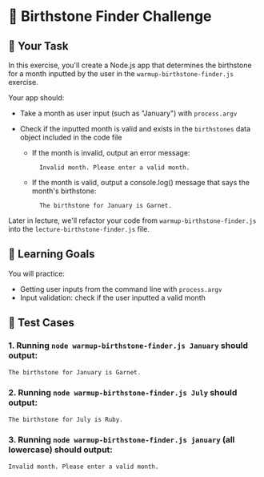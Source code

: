 # 💎 Birthstone Finder Challenge

## 📌 Your Task

In this exercise, you'll create a Node.js app that determines the birthstone for a month inputted by the user in the `warmup-birthstone-finder.js` exercise.

Your app should:

- Take a month as user input (such as "January") with `process.argv`
- Check if the inputted month is valid and exists in the `birthstones` data object included in the code file

  - If the month is invalid, output an error message:

          Invalid month. Please enter a valid month.

  - If the month is valid, output a console.log() message that says the month's birthstone:

          The birthstone for January is Garnet.

Later in lecture, we'll refactor your code from `warmup-birthstone-finder.js` into the `lecture-birthstone-finder.js` file.

## 🧠 Learning Goals

You will practice:

- Getting user inputs from the command line with `process.argv`
- Input validation: check if the user inputted a valid month

## 📖 Test Cases

### 1. Running `node warmup-birthstone-finder.js January` should output:

```bash
The birthstone for January is Garnet.
```

### 2. Running `node warmup-birthstone-finder.js July` should output:

```bash
The birthstone for July is Ruby.
```

### 3. Running `node warmup-birthstone-finder.js january` (all lowercase) should output:

```bash
Invalid month. Please enter a valid month.
```
